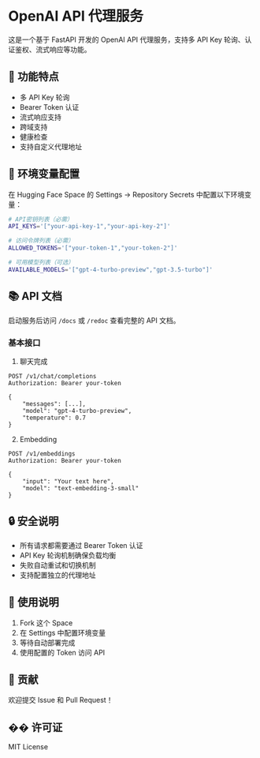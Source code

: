 # OpenAI API 代理服务

这是一个基于 FastAPI 开发的 OpenAI API 代理服务，支持多 API Key 轮询、认证鉴权、流式响应等功能。

## 🚀 功能特点

- 多 API Key 轮询
- Bearer Token 认证
- 流式响应支持
- 跨域支持
- 健康检查
- 支持自定义代理地址

## 🔧 环境变量配置

在 Hugging Face Space 的 Settings -> Repository Secrets 中配置以下环境变量：

```bash
# API密钥列表（必需）
API_KEYS='["your-api-key-1","your-api-key-2"]'

# 访问令牌列表（必需）
ALLOWED_TOKENS='["your-token-1","your-token-2"]'

# 可用模型列表（可选）
AVAILABLE_MODELS='["gpt-4-turbo-preview","gpt-3.5-turbo"]'
```

## 📚 API 文档

启动服务后访问 `/docs` 或 `/redoc` 查看完整的 API 文档。

### 基本接口

1. 聊天完成
```http
POST /v1/chat/completions
Authorization: Bearer your-token

{
    "messages": [...],
    "model": "gpt-4-turbo-preview",
    "temperature": 0.7
}
```

2. Embedding
```http
POST /v1/embeddings
Authorization: Bearer your-token

{
    "input": "Your text here",
    "model": "text-embedding-3-small"
}
```

## 🔒 安全说明

- 所有请求都需要通过 Bearer Token 认证
- API Key 轮询机制确保负载均衡
- 失败自动重试和切换机制
- 支持配置独立的代理地址

## 📝 使用说明

1. Fork 这个 Space
2. 在 Settings 中配置环境变量
3. 等待自动部署完成
4. 使用配置的 Token 访问 API

## 🤝 贡献

欢迎提交 Issue 和 Pull Request！

## �� 许可证

MIT License 